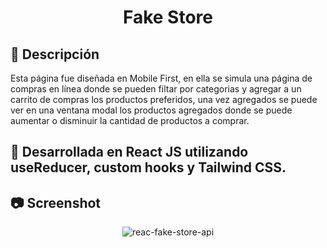 <div align="center" >

# Fake Store

</div>

## 📣 Descripción 

Esta página fue diseñada en Mobile First, en ella se simula una página de compras en línea donde se pueden filtar por categorias y agregar a un carrito de compras los productos preferidos, una vez agregados se puede ver en una ventana modal los productos agregados donde se puede aumentar o disminuir la cantidad de productos a comprar.

## 🧰 Desarrollada en React JS utilizando useReducer, custom hooks y Tailwind CSS.


## 📷 Screenshot

<div align="center" >

![reac-fake-store-api](https://user-images.githubusercontent.com/88694516/217348891-2efe2233-ffee-4a98-8c66-a49d166f7f0a.gif)

</div>

